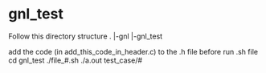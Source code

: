 # gnl_test

Follow this directory structure
.
|-gnl
|-gnl_test

add the code (in add_this_code_in_header.c) to the .h file before run .sh file
cd gnl_test
./file_#.sh
./a.out test_case/#
